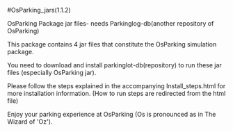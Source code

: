 #OsParking_jars(1.1.2)

OsParking Package jar files- needs Parkinglog-db(another repository of OsParking)

This package contains 4 jar files that constitute the OsParking simulation package.

You need to download and install parkinglot-db(repository) to run these jar files (especially OsParking jar).

Please follow the steps explained in the accompanying Install_steps.html for more installation information.
(How to run steps are redirected from the html file)

Enjoy your parking experience at OsParking (Os is pronounced as in The Wizard of 'Oz').

